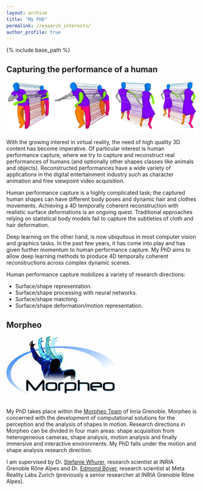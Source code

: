 ```yaml
---
layout: archive
title: "My PhD"
permalink: /research_interests/
author_profile: true
---
```

{% include base_path %}


## Capturing the performance of a human
![](/images/result3(2).jpg)

With the growing interest in virtual reality, the need of high quality 3D content has become imperative. Of particular interest is human performance capture, where we try to capture and reconstruct real performances of humans (and optionally other shapes classes like animals and objects). Reconstructed performances have a wide variety of applications in the digital entertainment industry such as character animation and free viewpoint video acquisition.

Human performance capture is a highly complicated task; the captured human shapes can have different body poses and dynamic hair and clothes movements. Achieving a 4D temporally coherent reconstruction with realistic surface deformations is an ongoing quest.
Traditional approaches relying on statistical body models fail to capture the subtleties of cloth and hair deformation. 

Deep learning on the other hand, is now ubiquitous in most computer vision and graphics tasks. In the past few years, it has come into play and has given further momentum to human performance capture. My PhD aims to allow deep learning methods to produce 4D temporally coherent reconstructions across complex dynamic scenes.

Human performance capture mobilizes a variety of research directions:
* Surface/shape representation.
* Surface/shape processing with neural networks.
* Surface/shape matching.
* Surface/shape deformation/motion representation.


## Morpheo
![](/images/morpheo_logo(1).jpeg)

My PhD takes place within the [Morpheo Team](https://team.inria.fr/morpheo/) of Inria Grenoble. Morpheo is concerned with the development of computational solutions for the perception and the analysis of shapes in motion. Research directions in Morpheo can be divided in four main areas: shape acquisition from heterogeneous cameras, shape analysis, motion analysis and finally immersive and interactive environments. My PhD falls under the motion and shape analysis research direction. 

I am supervised by Dr. [Stefanie Whurer](https://swuhrer.gitlabpages.inria.fr/website/), research scientist at INRIA Grenoble Rône Alpes and Dr. [Edmond Boyer](https://morpheo.inrialpes.fr/people/Boyer/), research scientist at Meta Reality Labs Zurich (previously a senior researcher at INRIA Grenoble Rône Alpes).
